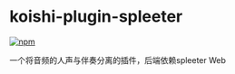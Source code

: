 # koishi-plugin-spleeter

[![npm](https://img.shields.io/npm/v/koishi-plugin-spleeter?style=flat-square)](https://www.npmjs.com/package/koishi-plugin-spleeter)

一个将音频的人声与伴奏分离的插件，后端依赖spleeter Web
